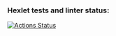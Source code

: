 ### Hexlet tests and linter status:
[![Actions Status](https://github.com/vikatresk/python-project-83/actions/workflows/hexlet-check.yml/badge.svg)](https://github.com/vikatresk/python-project-83/actions)